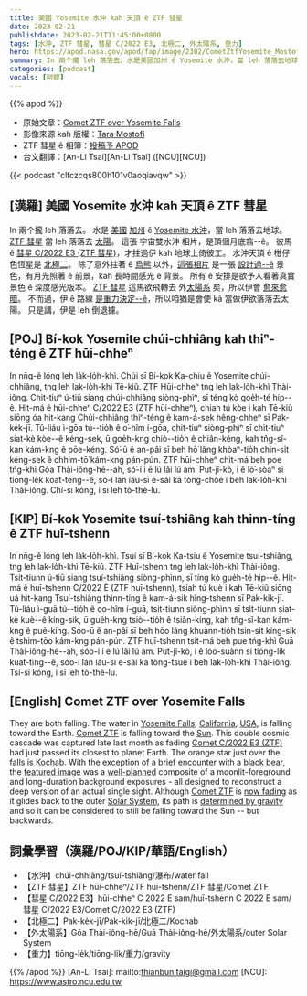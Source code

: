 ```yaml
---
title: 美國 Yosemite 水沖 kah 天頂 ê ZTF 彗星
date: 2023-02-21
publishdate: 2023-02-21T11:45:00+0800
tags: [水沖, ZTF 彗星, 彗星 C/2022 E3, 北極二, 外太陽系, 重力]
hero: https://apod.nasa.gov/apod/fap/image/2302/CometZtfYosemite_Mostofi_960.jpg
summary: In 兩个攏 leh 落落去。水是美國加州 ê Yosemite 水沖，當 leh 落落去地球。ZTF 彗星 當 leh 落落去太陽。
categories: [podcast]
vocals: [阿錕]
---
```


{{% apod %}}

- 原始文章：[Comet ZTF over Yosemite Falls](https://apod.nasa.gov/apod/ap230221.html)
- 影像來源 kah 版權：[Tara Mostofi](https://www.instagram.com/taramoonhunter/)
- ZTF 彗星 ê 相簿：[投稿予 APOD](https://www.facebook.com/media/set/?set=a.172146088847310&type=3)
- 台文翻譯：[An-Li Tsai][An-Li Tsai] ([NCU][NCU])

{{< podcast "clfczcqs800h101v0aoqiavqw" >}}

## [漢羅] 美國 Yosemite 水沖 kah 天頂 ê ZTF 彗星
In 兩个攏 leh 落落去。
水是 [美國][USA] [加州][California] ê [Yosemite 水沖][Yosemite Falls]，當 leh 落落去地球。
[ZTF 彗星][Comet ZTF 1] 當 leh 落落去 [太陽][Sun]。
這張 宇宙雙水沖 相片，是頂個月底翕--ê。
彼馬 ê [彗星 C/2022 E3 (ZTF 彗星)][Comet C/2022 E3 (ZTF)]，才拄過伊 kah 地球上倚彼工。
水沖天頂 ê 柑仔色恆星是 [北極二][Kochab]。
除了意外拄著 ê [烏熊][black bear] 以外，[這張相片][featured image] 是一張 [設計過--ê][well-planned] 景色，有月光照著 ê 前景，kah 長時間感光 ê 背景。
所有 ê 安排是欲予人看著真實景色 ê 深度感光版本。
[ZTF 彗星][Comet ZTF 2] 這馬欲飛轉去 外[太陽系][Solar System] 矣，所以伊會 [愈來愈暗][now fading]。
不而過，伊 ê 路線 [是重力決定--ê][determined by gravity]，所以咱猶是會使 kā 當做伊欲落落去太陽。
只是講，伊是 leh 倒退攄。


## [POJ] Bí-kok Yosemite chúi-chhiâng kah thiⁿ-téng ê ZTF hūi-chheⁿ
In nn̄g-ê lóng leh la̍k-lo̍h-khì.
Chúi sī Bí-kok Ka-chiu ê Yosemite chúi-chhiâng, tng leh lak-lo̍h-khì Tē-kiû.
ZTF Hūi-chheⁿ tng leh lak-lo̍h-khì Thài-iông.
Chit-tiuⁿ ú-tiū siang chúi-chhiâng siòng-phìⁿ, sī téng kò goe̍h-té hip--ê.
Hit-má ê hūi-chheⁿ C/2022 E3 (ZTF hūi-chheⁿ), chiah tú kòe i kah Tē-kiû siōng óa hit-kang
Chúi-chhiâng thiⁿ-téng ê kam-á-sek hêng-chheⁿ sī Pak-ke̍k-jī.
Tû-liáu ì-gōa tú--tio̍h ê o͘-hîm í-gōa, chit-tiuⁿ siòng-phìⁿ sī chi̍t-tiuⁿ siat-kè kòe--ê kéng-sek, ū goe̍h-kng chiò--tio̍h ê chiân-kéng, kah tn̂g-sî-kan kám-kng ê pōe-kéng.
Só͘-ū ê an-pâi sī beh hō͘ lâng khòaⁿ-tio̍h chin-si̍t kéng-sek ê chhim-tō͘ kám-kng pán-pún.
ZTF hūi-chheⁿ chit-má beh poe tńg-khì Gōa Thài-iông-hē--ah, só͘-í i ē lú lâi lú àm.
Put-jî-kò, i ê lō͘-sòaⁿ sī tiōng-le̍k koat-tēng--ê, só͘-í lán iáu-sī ē-sái kā tòng-chòe i beh lak-lo̍h-khì Thài-iông.
Chí-sī kóng, i sī leh tò-thè-lu.

## [KIP] Bí-kok Yosemite tsuí-tshiâng kah thinn-tíng ê ZTF huī-tshenn
In nn̄g-ê lóng leh la̍k-lo̍h-khì.
Tsuí sī Bí-kok Ka-tsiu ê Yosemite tsuí-tshiâng, tng leh lak-lo̍h-khì Tē-kiû.
ZTF Huī-tshenn tng leh lak-lo̍h-khì Thài-iông.
Tsit-tiunn ú-tiū siang tsuí-tshiâng siòng-phìnn, sī tíng kò gue̍h-té hip--ê.
Hit-má ê huī-tshenn C/2022 È (ZTF huī-tshenn), tsiah tú kuè i kah Tē-kiû siōng uá hit-kang
Tsuí-tshiâng thinn-tíng ê kam-á-sik hîng-tshenn sī Pak-ki̍k-jī.
Tû-liáu ì-guā tú--tio̍h ê oo-hîm í-guā, tsit-tiunn siòng-phìnn sī tsi̍t-tiunn siat-kè kuè--ê kíng-sik, ū gue̍h-kng tsiò--tio̍h ê tsiân-kíng, kah tn̂g-sî-kan kám-kng ê puē-kíng.
Sóo-ū ê an-pâi sī beh hōo lâng khuànn-tio̍h tsin-si̍t kíng-sik ê tshim-tōo kám-kng pán-pún.
ZTF huī-tshenn tsit-má beh pue tńg-khì Guā Thài-iông-hē--ah, sóo-í i ē lú lâi lú àm.
Put-jî-kò, i ê lōo-suànn sī tiōng-li̍k kuat-tīng--ê, sóo-í lán iáu-sī ē-sái kā tòng-tsuè i beh lak-lo̍h-khì Thài-iông.
Tsí-sī kóng, i sī leh tò-thè-lu.

## [English] Comet ZTF over Yosemite Falls

They are both falling.
The water in [Yosemite Falls][Yosemite Falls], [California][California], [USA][USA], is falling toward the Earth.
[Comet ZTF][Comet ZTF 1] is falling toward the [Sun][Sun].
This double cosmic cascade was captured late last month as fading [Comet C/2022 E3 (ZTF)][Comet C/2022 E3 (ZTF)] had just passed its closest to planet Earth.
The orange star just over the falls is [Kochab][Kochab].
With the exception of a brief encounter with a [black bear][black bear], the [featured image][featured image] was a [well-planned][well-planned] composite of a moonlit-foreground and long-duration background exposures - all designed to reconstruct a deep version of an actual single sight.
Although [Comet ZTF][Comet ZTF 2] is [now fading][now fading] as it glides back to the outer [Solar System][Solar System], its path is [determined by gravity][determined by gravity] and so it can be considered to still be falling toward the Sun -- but backwards.


## 詞彙學習（漢羅/POJ/KIP/華語/English）
- 【水沖】chúi-chhiâng/tsuí-tshiâng/瀑布/water fall
- 【ZTF 彗星】ZTF hūi-chheⁿ/ZTF huī-tshenn/ZTF 彗星/Comet ZTF
- 【彗星 C/2022 E3】hūi-chheⁿ C 2022 E sam/huī-tshenn C 2022 E sam/彗星 C/2022 E3/Comet C/2022 E3 (ZTF)
- 【北極二】Pak-ke̍k-jī/Pak-ki̍k-jī/北極二/Kochab
- 【外太陽系】Gōa Thài-iông-hē/Guā Thài-iông-hē/外太陽系/outer Solar System
- 【重力】tiōng-le̍k/tiōng-li̍k/重力/gravity


{{% /apod %}}
[An-Li Tsai]: mailto:thianbun.taigi@gmail.com
[NCU]: https://www.astro.ncu.edu.tw

[copyright]: https://apod.nasa.gov/apod/fap/lib/about_apod.html#srapply
[License]: https://creativecommons.org/licenses/by/2.0/

[Yosemite Falls]:https://youtu.be/2x80TEw45Gs
[California]:https://en.wikipedia.org/wiki/California
[USA]:https://en.wikipedia.org/wiki/United_States
[Comet ZTF 1]:https://www.facebook.com/media/set/?set=a.172146088847310&type=3
[Sun]:https://solarsystem.nasa.gov/solar-system/sun/in-depth/
[Comet C/2022 E3 (ZTF)]:https://en.wikipedia.org/wiki/C/2022_E3_(ZTF)
[Kochab]:https://en.wikipedia.org/wiki/Beta_Ursae_Minoris
[black bear]:https://bear.org/how-dangerous-are-black-bears/
[featured image]:https://www.flickr.com/photos/84642732@N02/52685564588/
[well-planned]:https://d1hfln2sfez66z.cloudfront.net/11-18-2021/t_9bb7158ef7834e80b0793c26fdf6b8d5_name_DogPhone_could_offer_dogs_the_ability_to_619676d229f511256af6ffc3_1_Nov_18_2021_16_25_58_poster.jpg
[Comet ZTF 2]:https://www.newsweek.com/how-see-green-comet-ztf-leaving-solar-system-1778426
[now fading]:https://in-the-sky.org/ephemeris.php?objtxt=CK22E030
[Solar System]:https://apod.nasa.gov/apod/ap220911.html
[determined by gravity]:https://apod.nasa.gov/apod/ap220619.html
